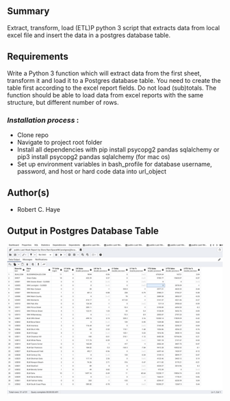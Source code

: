 ## Summary

Extract, transform, load (ETL)P python 3 script that extracts data from local excel file and insert the data in a postgres database table.

## Requirements

Write a Python 3 function which will extract data from the first sheet, transform it and load it to a
Postgres database table. You need to create the table first according to the excel report fields.
Do not load (sub)totals. The function should be able to load data from excel reports with the
same structure, but different number of rows.

### *Installation process* :

- Clone repo
- Navigate to project root folder
- Install all dependencies with pip install psycopg2 pandas sqlalchemy or pip3 install psycopg2 pandas sqlalchemy (for mac os)
- Set up environment variables in bash_profile for database username, password,  and host or hard code data into url_object

## Author(s)

* Robert C. Haye

## Output in Postgres Database Table

![1675174721610](assets/image/README/1675174721610.png)
